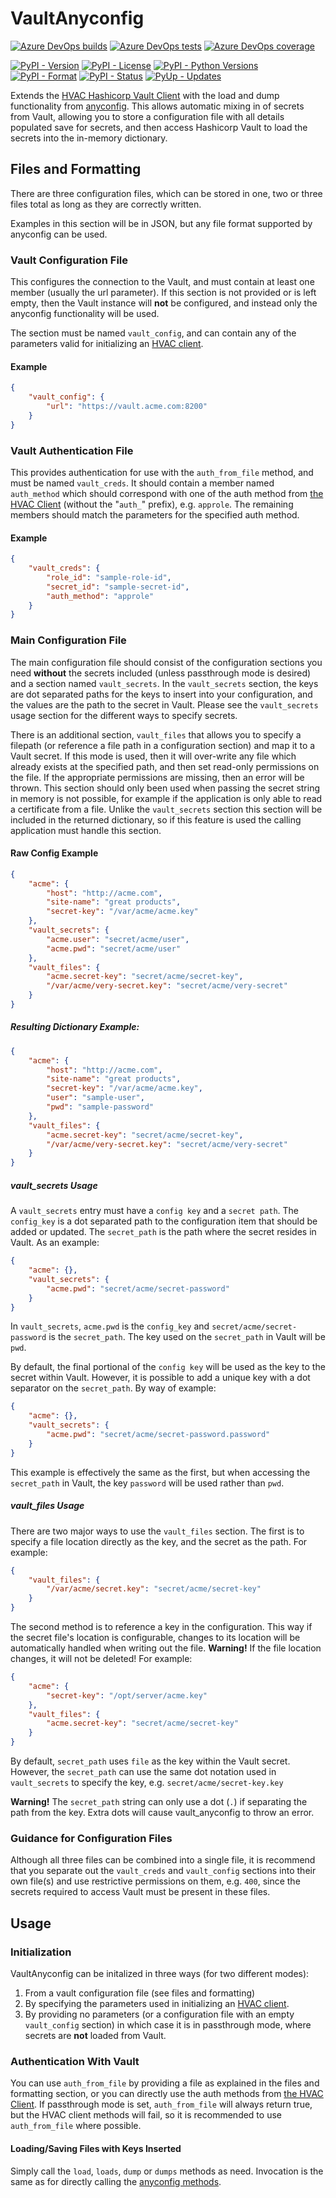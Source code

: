 # VaultAnyconfig

[![Azure DevOps builds](https://img.shields.io/azure-devops/build/tomtomweb/GitHub-TomTom-International/13/master.svg)](https://dev.azure.com/tomtomweb/GitHub-TomTom-International/_build/latest?definitionId=13&branchName=master)
[![Azure DevOps tests](https://img.shields.io/azure-devops/tests/tomtomweb/GitHub-TomTom-International/13/master.svg)](https://dev.azure.com/tomtomweb/GitHub-TomTom-International/_build/latest?definitionId=13&branchName=master)
[![Azure DevOps coverage](https://img.shields.io/azure-devops/coverage/tomtomweb/GitHub-TomTom-International/13/master.svg)](https://dev.azure.com/tomtomweb/GitHub-TomTom-International/_build/latest?definitionId=13&branchName=master)

[![PyPI - Version](https://img.shields.io/pypi/v/vault-anyconfig.svg)](https://pypi.org/project/vault-anyconfig/)
[![PyPI - License](https://img.shields.io/pypi/l/vault-anyconfig.svg)](https://pypi.org/project/vault-anyconfig/)
[![PyPI - Python Versions](https://img.shields.io/pypi/pyversions/vault-anyconfig.svg)](https://pypi.org/project/vault-anyconfig/)
[![PyPI - Format](https://img.shields.io/pypi/format/vault-anyconfig.svg)](https://pypi.org/project/vault-anyconfig/)
[![PyPI - Status](https://img.shields.io/pypi/status/vault-anyconfig.svg)](https://pypi.org/project/vault-anyconfig/)
[![PyUp - Updates](https://pyup.io/repos/github/tomtom-international/vault-anyconfig/shield.svg)](https://pyup.io/repos/github/tomtom-international/vault-anyconfig/)

Extends the [HVAC Hashicorp Vault Client](https://github.com/hvac/hvac) with the load and dump functionality from
[anyconfig](https://github.com/ssato/python-anyconfig). This allows automatic mixing in of secrets from Vault, allowing you to store a configuration
file with all details populated save for secrets, and then access Hashicorp Vault to load the secrets into the in-memory dictionary.

## Files and Formatting

There are three configuration files, which can be stored in one, two or three files total as long as they are correctly written.

Examples in this section will be in JSON, but any file format supported by anyconfig can be used.

### Vault Configuration File

This configures the connection to the Vault, and must contain at least one member (usually the url parameter). If this section is not provided or is
left empty, then the Vault instance will **not** be configured, and instead only the anyconfig functionality will be used.

The section must be named `vault_config`, and can contain any of the parameters valid for initializing an [HVAC client](https://github.com/hvac/hvac/blob/master/hvac/v1/__init__.py).

#### Example

```json
{
    "vault_config": {
        "url": "https://vault.acme.com:8200"
    }
}
```

### Vault Authentication File

This provides authentication for use with the `auth_from_file` method, and must be named `vault_creds`. It should contain a member named `auth_method`
which should correspond with one of the auth method from [the HVAC Client](https://hvac.readthedocs.io/en/latest/usage/auth_methods/index.html) (without the "`auth_`" prefix), e.g. `approle`. The remaining members
should match the parameters for the specified auth method.

#### Example

```json
{
    "vault_creds": {
        "role_id": "sample-role-id",
        "secret_id": "sample-secret-id",
        "auth_method": "approle"
    }
}
```

### Main Configuration File

The main configuration file should consist of the configuration sections you need **without** the secrets included (unless passthrough mode is desired)
and a section named `vault_secrets`. In the `vault_secrets` section, the keys are dot separated paths for the keys to insert into your configuration,
and the values are the path to the secret in Vault. Please see the `vault_secrets` usage section for the different ways to specify secrets.

There is an additional section, `vault_files` that allows you to specify a filepath (or reference a file path in a configuration section) and map it
to a Vault secret. If this mode is used, then it will over-write any file which already exists at the specified path, and then set read-only
permissions on the file. If the appropriate permissions are missing, then an error will be thrown. This section should only been used when passing
the secret string in memory is not possible, for example if the application is only able to read a certificate from a file. Unlike the `vault_secrets`
section this section will be included in the returned dictionary, so if this feature is used the calling application must handle this section.

#### Raw Config Example

```json
{
    "acme": {
        "host": "http://acme.com",
        "site-name": "great products",
        "secret-key": "/var/acme/acme.key"
    },
    "vault_secrets": {
        "acme.user": "secret/acme/user",
        "acme.pwd": "secret/acme/user"
    },
    "vault_files": {
        "acme.secret-key": "secret/acme/secret-key",
        "/var/acme/very-secret.key": "secret/acme/very-secret"
    }
}
```

##### Resulting Dictionary Example:

```json
{
    "acme": {
        "host": "http://acme.com",
        "site-name": "great products",
        "secret-key": "/var/acme/acme.key",
        "user": "sample-user",
        "pwd": "sample-password"
    },
    "vault_files": {
        "acme.secret-key": "secret/acme/secret-key",
        "/var/acme/very-secret.key": "secret/acme/very-secret"
    }
}
````

##### vault_secrets Usage

A `vault_secrets` entry must have a `config key` and a `secret path`. The `config_key` is a dot separated path to the configuration item that should
be added or updated. The `secret_path` is the path where the secret resides in Vault. As an example:

```json
{
    "acme": {},
    "vault_secrets": {
        "acme.pwd": "secret/acme/secret-password"
    }    
}
```

In `vault_secrets`, `acme.pwd` is the `config_key` and `secret/acme/secret-password` is the `secret_path`. The key used on the `secret_path` in Vault
will be `pwd`.

By default, the final portional of the `config key` will be used as the key to the secret within Vault. However, it is possible to add a unique key
with a dot separator on the `secret_path`. By way of example:

```json
{
    "acme": {},
    "vault_secrets": {
        "acme.pwd": "secret/acme/secret-password.password"
    }     
}
```
This example is effectively the same as the first, but when accessing the `secret_path` in Vault, the key `password` will be used rather than `pwd`.

##### vault_files Usage

There are two major ways to use the `vault_files` section. The first is to specify a file location directly as the key, and the secret as the path.
For example:
```json
{
    "vault_files": {
        "/var/acme/secret.key": "secret/acme/secret-key"
    }
}
```

The second method is to reference a key in the configuration. This way if the secret file's location is configurable, changes to its location will be
automatically handled when writing out the file. **Warning!** If the file location changes, it will not be deleted! For example:
```json
{
    "acme": {
        "secret-key": "/opt/server/acme.key"
    },
    "vault_files": {
        "acme.secret-key": "secret/acme/secret-key"
    }
}
```

By default, `secret_path` uses `file` as the key within the Vault secret. However, the `secret_path` can use the same dot notation used in `vault_secrets` to specify the key, e.g. `secret/acme/secret-key.key`

**Warning!** The `secret_path` string can only use a dot (`.`) if separating the path from the key. Extra dots will cause vault_anyconfig to throw an
error.

### Guidance for Configuration Files

Although all three files can be combined into a single file, it is recommend that you separate out the `vault_creds` and `vault_config` sections into
their own file(s) and use restrictive permissions on them, e.g. `400`, since the secrets required to access Vault must be present in these files.

## Usage

### Initialization

VaultAnyconfig can be initalized in three ways (for two different modes):

1. From a vault configuration file (see files and formatting)
2. By specifying the parameters used in initializing an [HVAC client](https://github.com/hvac/hvac/blob/master/hvac/v1/__init__.py).
3. By providing no parameters (or a configuration file with an empty `vault_config` section) in which case it is in passthrough mode, where secrets are **not** loaded from Vault.

### Authentication With Vault

You can use `auth_from_file` by providing a file as explained in the files and formatting section, or you can directly use the auth methods from
[the HVAC Client](https://hvac.readthedocs.io/en/latest/usage/auth_methods/index.html). If passthrough mode is set, `auth_from_file` will always return
true, but the HVAC client methods will fail, so it is recommended to use `auth_from_file` where possible.

#### Loading/Saving Files with Keys Inserted

Simply call the `load`, `loads`, `dump` or `dumps` methods as need. Invocation is the same as for directly calling the [anyconfig methods](https://python-anyconfig.readthedocs.io/en/latest/api/anyconfig.api.html#anyconfig.api.load).
